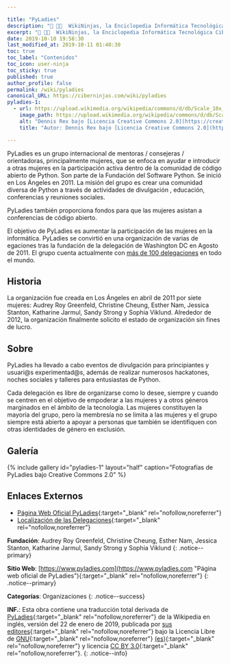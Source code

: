```yaml
---

title: "PyLadies"
description: "📖 👨‍💻  WikiNinjas, la Enciclopedia Informática Tecnológica Ciberninjas: PyLadies, grupo de mujeres consejeras u orientadoras encargadas de ayudar a otras mujeres en la participación activa dentro de la comunidad de código abierto de Python."
excerpt: "📖 👨‍💻  WikiNinjas, la Enciclopedia Informática Tecnológica Ciberninjas: PyLadies, grupo de mujeres consejeras u orientadoras encargadas de ayudar a otras mujeres en la participación activa dentro de la comunidad de código abierto de Python."
date: 2019-10-10 19:58:30
last_modified_at: 2019-10-11 01:40:30
toc: true
toc_label: "Contenidos"
toc_icon: user-ninja
toc_sticky: true
published: true
author_profile: false
permalink: /wiki/pyladies
canonical_URL: https://ciberninjas.com/wiki/pyladies
pyladies-1:
  - url: https://upload.wikimedia.org/wikipedia/commons/d/db/Scale_10x_DSC_0050_%286737986619%29.jpg
    image_path: https://upload.wikimedia.org/wikipedia/commons/d/db/Scale_10x_DSC_0050_%286737986619%29.jpg
    alt: "Dennis Rex bajo [Licencia Creative Commons 2.0](https://creativecommons.org/licenses/by/2.0/)"
    title: "Autor: Dennis Rex bajo [Licencia Creative Commons 2.0](https://creativecommons.org/licenses/by/2.0/)"

---
```


PyLadies es un grupo internacional de mentoras / consejeras / orientadoras, principalmente mujeres,  que se enfoca en ayudar e introducir a otras mujeres en la participación activa dentro de la comunidad de código abierto de Python. Son parte de la Fundación del Software Python. Se inició en Los Ángeles en 2011. La misión del grupo es crear una comunidad diversa de Python a través de actividades de divulgación , educación, conferencias y reuniones sociales.

PyLadies también proporciona fondos para que las mujeres asistan a conferencias de código abierto.

El objetivo de PyLadies es aumentar la participación de las mujeres en la informática. PyLadies se convirtió en una organización de varias de egaciones tras la fundación de la delegación de Washington DC en Agosto de 2011. El grupo cuenta actualmente con [más de 100 delegaciones](/wiki/pyladies/#enlaces-externos "Más de 100 delegaciones de PyLadies que existen a lo largo de todo el mundo") en todo el mundo. 

## Historia

La organización fue creada en Los Ángeles en abril de 2011 por siete mujeres: Audrey Roy Greenfeld, Christine Cheung, Esther Nam, Jessica Stanton, Katharine Jarmul, Sandy Strong y Sophia Viklund. Alrededor de 2012, la organización finalmente solicito el estado de organización sin fines de lucro.

## Sobre

PyLadies ha llevado a cabo eventos de divulgación para principiantes y usuari@s experimentad@s, además de realizar numerosos hackatones, noches sociales y talleres para entusiastas de Python.

Cada delegación es libre de organizarse como lo desee, siempre y cuando se centren en el objetivo de empoderar a las mujeres y a otros géneros marginados en el ámbito de la tecnología. Las mujeres constituyen la mayoría del grupo, pero la membresía no se limita a las mujeres y el grupo siempre está abierto a apoyar a personas que también se identifiquen con otras identidades de género en exclusión.

## Galería

{% include gallery id="pyladies-1" layout="half" caption="Fotografías de PyLadies bajo Creative Commons 2.0" %}

## Enlaces Externos

* [Página Web Oficial PyLadies](https://www.pyladies.com){:target="_blank" rel="nofollow,noreferrer"}
* [Localización de las Delegaciones](https://www.pyladies.com/locations/){:target="_blank" rel="nofollow,noreferrer"}

<!-- Comunidades de Mujeres en el Mundo de la Tecnología https://en.wikipedia.org/wiki/Category:Organizations_for_women_in_science_and_technology -->
**Fundación**: Audrey Roy Greenfeld, Christine Cheung, Esther Nam, Jessica Stanton, Katharine Jarmul, Sandy Strong y Sophia Viklund
{: .notice--primary}

**Sitio Web**: [https://www.pyladies.com](https://www.pyladies.com "Página web oficial de PyLadies"){:target="_blank" rel="nofollow,noreferrer"}
{: .notice--primary}

**Categorías**: Organizaciones
{: .notice--success}

<!-- https://en.wikipedia.org/wiki/Category:Organizations_for_women_in_science_and_technology https://www.techrepublic.com/article/10-awesome-technology-nonprofits-you-should-know-about/ https://en.wikipedia.org/wiki/Nonprofit_Technology_Resources -->
**INF.**: Esta obra contiene una traducción total derivada de [PyLadies](https://en.wikipedia.org/wiki/Eclipse_Theia){:target="_blank" rel="nofollow,noreferrer"} de la Wikipedia en inglés, versión del 22 de enero de 2019, publicada por [sus editores](https://en.wikipedia.org/w/index.php?title=Eclipse_Theia&action=history){:target="_blank" rel="nofollow,noreferrer"} bajo la Licencia Libre de [GNU](http://www.gnu.org/licenses/licenses.html#GPL){:target="_blank" rel="nofollow,noreferrer"} [(es)](https://es.wikipedia.org/wiki/Wikipedia:Traducci%C3%B3n_no_oficial_de_la_Licencia_de_documentaci%C3%B3n_libre_de_GNU){:target="_blank" rel="nofollow,noreferrer"} y licencia [CC BY 3.0](https://creativecommons.org/licenses/by-sa/3.0/deed.es){:target="_blank" rel="nofollow,noreferrer"}.
{: .notice--info}

<!-- organizaciones de mujeres : https://en.wikipedia.org/wiki/Category:Organizations_for_women_in_science_and_technology https://en.wikipedia.org/wiki/Women_Who_Code -->